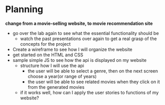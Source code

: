 # Planning

 **change from a movie-selling website, to movie recommendation site** 

- go over the lab again to see what the essential functionality should be
    - watch the past presentations over again to get a real grasp of the concepts for the project
- Create a wireframe to see how I will organize the website
- get started on the HTML and CSS
- sample simple JS to see how the api is displayed on my website
    - structure how I will use the api
        - the user will be able to select a genre, then on the next screen choose a year(or range of years)
        - the user will be able to see related movies when they click on it from the generated movies
    - if it works well, how can I apply the user stories to functions of my website?



